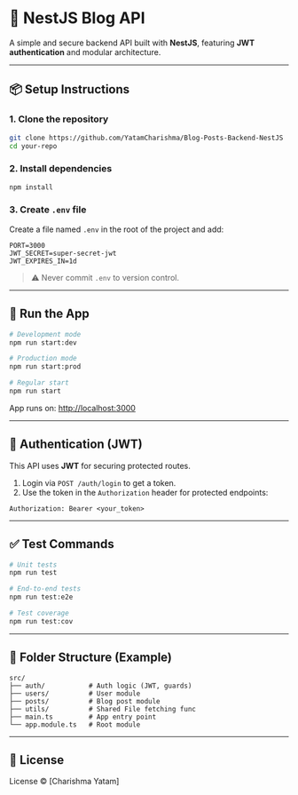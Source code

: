 # 🚀 NestJS Blog API

A simple and secure backend API built with **NestJS**, featuring **JWT authentication** and modular architecture.

---

## 📦 Setup Instructions

### 1. Clone the repository

```bash
git clone https://github.com/YatamCharishma/Blog-Posts-Backend-NestJS
cd your-repo
```

### 2. Install dependencies

```bash
npm install
```

### 3. Create `.env` file

Create a file named `.env` in the root of the project and add:

```env
PORT=3000
JWT_SECRET=super-secret-jwt
JWT_EXPIRES_IN=1d
```

> ⚠️ Never commit `.env` to version control.

---

## 🚀 Run the App

```bash
# Development mode
npm run start:dev

# Production mode
npm run start:prod

# Regular start
npm run start
```

App runs on: [http://localhost:3000](http://localhost:3000)

---

## 🔐 Authentication (JWT)

This API uses **JWT** for securing protected routes.

1. Login via `POST /auth/login` to get a token.
2. Use the token in the `Authorization` header for protected endpoints:

```
Authorization: Bearer <your_token>
```

---

## ✅ Test Commands

```bash
# Unit tests
npm run test

# End-to-end tests
npm run test:e2e

# Test coverage
npm run test:cov
```

---

## 📁 Folder Structure (Example)

```
src/
├── auth/           # Auth logic (JWT, guards)
├── users/          # User module
├── posts/          # Blog post module
├── utils/          # Shared File fetching func
├── main.ts         # App entry point
└── app.module.ts   # Root module
```

---

## 📝 License

License © [Charishma Yatam]
